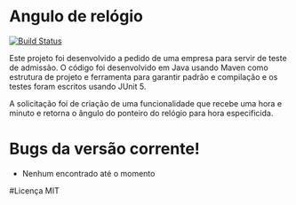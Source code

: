 # Angulo de relógio

[![Build Status](https://travis-ci.com/brandonklk/angulorelogio.svg?branch=master)](https://travis-ci.com/brandonklk/angulorelogio) 

Este projeto foi desenvolvido a pedido de uma empresa para servir de teste de admissão. O código foi desenvolvido em Java usando Maven como estrutura de projeto e ferramenta para garantir padrão e compilação e os testes foram escritos usando JUnit 5. 

A solicitação foi de criação de uma funcionalidade que recebe uma hora e minuto e retorna o ângulo do ponteiro do relógio para hora especificida.

# Bugs da versão corrente!
  - Nenhum encontrado até o momento
  
 #Licença MIT
 
